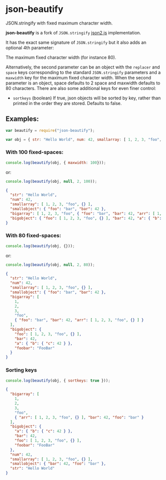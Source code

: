 json-beautify
=============
JSON.stringify with fixed maximum character width.

**json-beautify** is a fork of `JSON.stringify` [json2.js](https://github.com/douglascrockford/JSON-js/blob/master/json2.js) implementation.


It has the exact same signature of `JSON.stringify` but it also adds an optional 4th parameter:

The maximum fixed character width (for instance 80).

Alternatively, the second parameter can be an object with the `replacer` and `space` keys corresponding to the
standard `JSON.stringify` parameters and a `maxwidth` key for the maximum fixed character width. When the
second parameter is an object, space defaults to 2 space and maxwidth defaults to 80 characters. There are
also some additional keys for even finer control:

* `sortkeys` (boolean) If true, json objects will be sorted by key, rather than printed in the order they are
  stored. Defaults to false.

## Examples:

```js
var beautify = require("json-beautify");

var obj = { str: "Hello World", num: 42, smallarray: [ 1, 2, 3, "foo", {} ], smallobject: { foo: "bar", bar: 42 }, bigarray: [ 1, 2, 3, "foo", { foo: "bar", bar: 42, arr: [ 1, 2, 3, "foo", {} ] } ], bigobject: { foo: [ 1, 2, 3, "foo", {} ], bar: 42, a: {b: { c: 42 }}, foobar: "FooBar" } };
```


### With 100 fixed-spaces:

```js
console.log(beautify(obj, { maxwidth: 100}));
```

or:

```js
console.log(beautify(obj, null, 2, 100));
```

```json
{
  "str": "Hello World",
  "num": 42,
  "smallarray": [ 1, 2, 3, "foo", {} ],
  "smallobject": { "foo": "bar", "bar": 42 },
  "bigarray": [ 1, 2, 3, "foo", { "foo": "bar", "bar": 42, "arr": [ 1, 2, 3, "foo", {} ] } ],
  "bigobject": { "foo": [ 1, 2, 3, "foo", {} ], "bar": 42, "a": { "b": { "c": 42 } }, "foobar": "FooBar" }
}
```

### With 80 fixed-spaces:

```js
console.log(beautify(obj, {}));
```

or:

```js
console.log(beautify(obj, null, 2, 80));
```

```json
{
  "str": "Hello World",
  "num": 42,
  "smallarray": [ 1, 2, 3, "foo", {} ],
  "smallobject": { "foo": "bar", "bar": 42 },
  "bigarray": [
    1,
    2,
    3,
    "foo",
    { "foo": "bar", "bar": 42, "arr": [ 1, 2, 3, "foo", {} ] }
  ],
  "bigobject": {
    "foo": [ 1, 2, 3, "foo", {} ],
    "bar": 42,
    "a": { "b": { "c": 42 } },
    "foobar": "FooBar"
  }
}
```

### Sorting keys

```js
console.log(beautify(obj, { sortkeys: true }));
```

```json
{
  "bigarray": [
    1,
    2,
    3,
    "foo",
    { "arr": [ 1, 2, 3, "foo", {} ], "bar": 42, "foo": "bar" }
  ],
  "bigobject": {
    "a": { "b": { "c": 42 } },
    "bar": 42,
    "foo": [ 1, 2, 3, "foo", {} ],
    "foobar": "FooBar"
  },
  "num": 42,
  "smallarray": [ 1, 2, 3, "foo", {} ],
  "smallobject": { "bar": 42, "foo": "bar" },
  "str": "Hello World"
}
```
